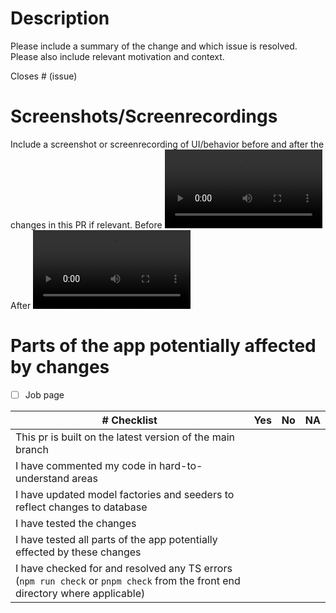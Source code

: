 # Description

Please include a summary of the change and which issue is resolved. Please also include relevant motivation and context.

Closes # (issue)

# Screenshots/Screenrecordings

Include a screenshot or screenrecording of UI/behavior before and after the changes in this PR if relevant.
Before
<video src="" controls="controls" style="max-width: 50%;">
</video>
After
<video src="" controls="controls" style="max-width: 50%;">
</video>

# Parts of the app potentially affected by changes
- [ ] Job page

| # Checklist | Yes | No | NA |
| -- | -- | -- | -- |
| This pr is built on the latest version of the main branch | | | |
| I have commented my code in hard-to-understand areas | | | |
| I have updated model factories and seeders to reflect changes to database | | | |
| I have tested the changes | | | |
| I have tested all parts of the app potentially effected by these changes | | | |
| I have checked for and resolved any TS errors (`npm run check` or `pnpm check` from the front end directory where applicable) | | | |
